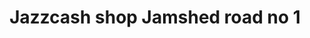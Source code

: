 ---
title: "Jazzcash shop Jamshed road no 1"
url: /karach/jazzcash-shop-jamshed-road-no-1/
shop: shop
---